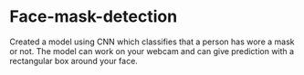 # Face-mask-detection
Created a model using CNN which classifies that a person has wore a mask or not. The model can work on your webcam and can give prediction with a rectangular box around your face.
